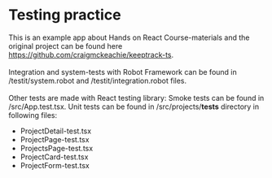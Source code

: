 # Testing practice

This is an example app about Hands on React Course-materials and the original project can be found here https://github.com/craigmckeachie/keeptrack-ts.
\
\
Integration and system-tests with Robot Framework can be found in /testit/system.robot and /testit/integration.robot files.
\
\
Other tests are made with React testing library:
Smoke tests can be found in /src/App.test.tsx.
Unit tests can be found in /src/projects/__tests__ directory in following files:
- ProjectDetail-test.tsx
- ProjectPage-test.tsx
- ProjectsPage-test.tsx
- ProjectCard-test.tsx
- ProjectForm-test.tsx
